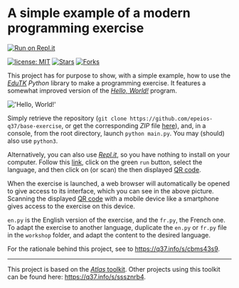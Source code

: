 # A simple example of a modern programming exercise

[![Run on Repl.it](https://q37.info/s/kpm7xhfm.png)](https://q37.info/s/9vfsdrm7)

[![license: MIT](https://img.shields.io/github/license/epeios-q37/base-exercise?color=yellow&style=for-the-badge)](https://github.com/epeios-q37/base-exercise/blob/master/LICENSE)
[![Stars](https://img.shields.io/github/stars/epeios-q37/base-exercise.svg?style=for-the-badge)](https://github.com/epeios-q37/base-exercise/stargazers)
[![Forks](https://img.shields.io/github/forks/epeios-q37/base-exercise.svg?style=for-the-badge)](https://github.com/epeios-q37/base-exercise/network/members)

This project has for purpose to show, with a simple example, how to use the [*EduTK*](https://q37.info/s/xhgwkn7v) *Python* library to make a programming exercise. It features a somewhat improved version of the [*Hello, World!*](https://q37.info/s/k9hfpjbq) program.

!['Hello, World!'](https://q37.info/s/tmzd3rzv.png)

Simply retrieve the repository (`git clone https://github.com/epeios-q37/base-exercise`, or get the corresponding *ZIP* file [here](https://q37.info/s/3ckksnck)), and, in a console, from the root directory, launch `python main.py`. You may (should) also use `python3`.

Alternatively, you can also use [*Repl.it*](https://q37.info/s/mxmgq3qm), so you have nothing to install on your computer. Follow this [link](https://q37.info/s/9vfsdrm7), click on the green `run` button, select the language, and then click on (or scan) the then displayed [QR code](https://q37.info/s/3pktvrj7).

When the exercise is launched, a web browser will automatically be opened to give access to its interface, which you can see in the above picture. Scanning the displayed [QR code](https://q37.info/s/3pktvrj7) with a mobile device like a smartphone gives access to the exercise on this device.

`en.py` is the English version of the exercise, and the `fr.py`, the French one. To adapt the exercise to another language, duplicate the `en.py` or `fr.py` file in the `workshop` folder, and adapt the content to the desired language.

For the rationale behind this project, see to <https://q37.info/s/cbms43s9>.

---

This project is based on the [*Atlas* toolkit](https://atlastk.org). Other projects using this toolkit can be found here: <https://q37.info/s/sssznrb4>.

